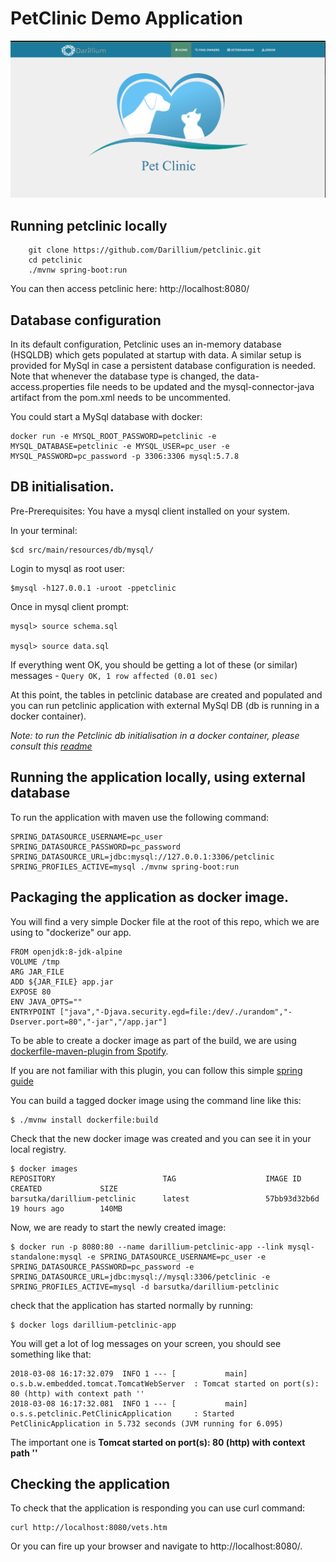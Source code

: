 #  PetClinic Demo  Application
![Alt text](Petclinic.png?raw=true "Darillium Pet Clinic")
## Running petclinic locally
```
	git clone https://github.com/Darillium/petclinic.git
	cd petclinic
	./mvnw spring-boot:run
```

You can then access petclinic here: http://localhost:8080/

## Database configuration

In its default configuration, Petclinic uses an in-memory database (HSQLDB) which
gets populated at startup with data. A similar setup is provided for MySql in case a persistent database configuration is needed.
Note that whenever the database type is changed, the data-access.properties file needs to be updated and the mysql-connector-java artifact from the pom.xml needs to be uncommented.

You could start a MySql database with docker:

```
docker run -e MYSQL_ROOT_PASSWORD=petclinic -e MYSQL_DATABASE=petclinic -e MYSQL_USER=pc_user -e MYSQL_PASSWORD=pc_password -p 3306:3306 mysql:5.7.8
```

## DB initialisation.
Pre-Prerequisites:
	You have a mysql client installed on your system.

In your terminal:
```
$cd src/main/resources/db/mysql/
```

Login to mysql as root user:

```
$mysql -h127.0.0.1 -uroot -ppetclinic
```

Once in mysql client prompt:
```
mysql> source schema.sql

mysql> source data.sql
```

If everything went OK, you should be getting a lot of these (or similar) messages - ``Query OK, 1 row affected (0.01 sec)``

At this point, the tables in petclinic database are created and populated and you can run petclinic application with external MySql DB (db is running in a docker container).

*Note:
	to run the Petclinic db initialisation in a docker container, please consult this [readme](./petclinic_init_db/readme.md)*

## Running the application locally, using external database
To run the application with maven use the following command:
```
SPRING_DATASOURCE_USERNAME=pc_user SPRING_DATASOURCE_PASSWORD=pc_password SPRING_DATASOURCE_URL=jdbc:mysql://127.0.0.1:3306/petclinic SPRING_PROFILES_ACTIVE=mysql ./mvnw spring-boot:run
```

## Packaging the application as docker image.
You will find a very simple Docker file at the root of this repo, which we are using to "dockerize" our app.

```
FROM openjdk:8-jdk-alpine
VOLUME /tmp
ARG JAR_FILE
ADD ${JAR_FILE} app.jar
EXPOSE 80
ENV JAVA_OPTS=""
ENTRYPOINT ["java","-Djava.security.egd=file:/dev/./urandom","-Dserver.port=80","-jar","/app.jar"]
```
To be able to create a docker image as part of the build, we are using [dockerfile-maven-plugin from Spotify](link-to-plugin).

If you are not familiar with this plugin, you can follow this simple [spring guide](https://spring.io/guides/gs/spring-boot-docker)

You can build a tagged docker image using the command line like this:

```
$ ./mvnw install dockerfile:build
```

Check that the new docker image was created and you can see it in your local registry.

```
$ docker images
REPOSITORY                        TAG                    IMAGE ID            CREATED             SIZE
barsutka/darillium-petclinic      latest                 57bb93d32b6d        19 hours ago        140MB
```

Now, we are ready to start the newly created image:
```
$ docker run -p 8080:80 --name darillium-petclinic-app --link mysql-standalone:mysql -e SPRING_DATASOURCE_USERNAME=pc_user -e SPRING_DATASOURCE_PASSWORD=pc_password -e SPRING_DATASOURCE_URL=jdbc:mysql://mysql:3306/petclinic -e SPRING_PROFILES_ACTIVE=mysql -d barsutka/darillium-petclinic
```

check that the application has started normally by running:
```
$ docker logs darillium-petclinic-app
```

You will get a lot of log messages on your screen, you should see something like that:
```
2018-03-08 16:17:32.079  INFO 1 --- [           main] o.s.b.w.embedded.tomcat.TomcatWebServer  : Tomcat started on port(s): 80 (http) with context path ''
2018-03-08 16:17:32.081  INFO 1 --- [           main] o.s.s.petclinic.PetClinicApplication     : Started PetClinicApplication in 5.732 seconds (JVM running for 6.095)
```
The important one is **Tomcat started on port(s): 80 (http) with context path ''**

## Checking the application
To check that the application is responding you can use curl command:
```
curl http://localhost:8080/vets.htm
```

Or you can fire up your browser and navigate to http://localhost:8080/.
